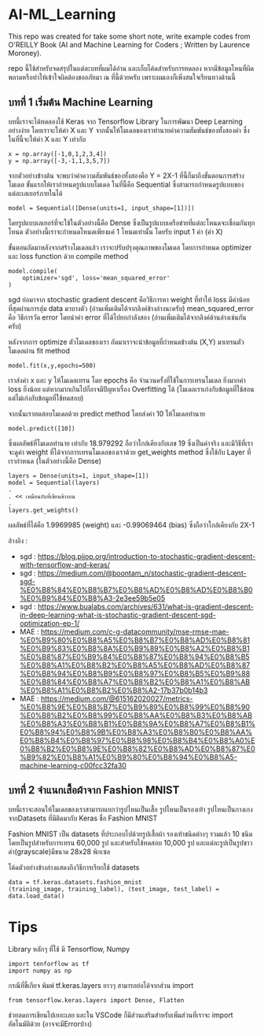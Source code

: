 # AI-ML_Learning
This repo was created for take some short note, write example codes from O'REILLY Book (AI and Machine Learning for Coders ; Written by Laurence Moroney).

repo นี้ใช้สำหรับจดสรุปในแต่ละบทที่ผมได้อ่าน และเก็บโค้ดสำหรับการทดลอง
หากมีข้อมูลไหนที่ผิดพลาดหรือทำให้เข้าใจผิดต้องขออภัยมา ณ ที่นี้ด้วยครับ เพราะผมเองก็เพิ่งสนใจเรียนทางด้านนี้

## บทที่ 1 เริ่มต้น Machine Learning

บทนี้เราจะได้ทดลองใช้ Keras จาก Tensorflow Library ในการพัฒนา Deep Learning อย่างง่าย
โดยเราจะให้ค่า X และ Y จากนั้นให้โมเดลของเราทำนายค่าความสัมพันธ์ของทั้งสองค่า
ซึ่งในที่นี้จะให้ค่า X และ Y เท่ากับ
```
x = np.array([-1,0,1,2,3,4])
y = np.array([-3,-1,1,3,5,7])
```
จากตัวอย่างข้างต้น จะพบว่าค่าความสัมพันธ์ของทั้งสองคือ Y = 2X-1 ที่นี้ก็มาถึงขั้นตอนการสร้างโมเดล
ขั้นแรกให้เรากำหนดรูปแบบโมเดล ในที่นี้คือ Sequential ซึ่งสามารถกำหนดรูปแบบของแต่ละเลเยอร์ภายในได้
```
model = Sequential([Dense(units=1, input_shape=[1])])
```
โดยรูปแบบเลเยอร์ที่จะใช้ในตัวอย่างนี้คือ Dense ซึ่งเป็นรูปแบบเครือข่ายที่แต่ละโหนดจะเชื่อมกันทุกโหนด ตัวอย่างนี้เราจะกำหนดโหนดเพียงแค่ 1 โหนดเท่านั้น โดยรับ input 1 ค่า (ค่า X)
    
ขั้นตอนถัดมาหลังจากสร้างโมเดลแล้ว เราจะปรับปรุงคุณภาพของโมเดล โดยการกำหนด optimizer และ loss function ด้วย compile method
```
model.compile(
    optimizer='sgd', loss='mean_squared_error'
)
```
sgd ย่อมาจาก stochastic gradient descent คือวิธีการหา weight ที่ทำให้ loss มีค่าน้อยที่สุดผ่านการสุ่ม data มาบางตัว (อ่านเพิ่มเติมได้จากลิงค์ข้างล่างนะครับ)
mean_squared_error คือ วิธีการวัด error โดยนำค่า error ที่ได้ไปยกกำลังสอง (อ่านเพิ่มเติมได้จากลิงค์ด้านล่างเช่นกันครับ)

หลังจากการ optimize ตัวโมเดลของเรา ถัดมาเราจะนำข้อมูลที่กำหนดข้างต้น (X,Y) มาเทรนตัวโมเดลผ่าน fit method
```
model.fit(x,y,epochs=500)
```
เราส่งค่า x และ y ให้โมเดลเทรน โดย epochs คือ จำนวนครั้งที่ใช้ในการเทรนโมเดล ยิ่งมากค่า loss ยิ่งน้อย แต่หากมากเกินไปก็อาจมีปัญหาเรื่อง Overfitting ได้ (โมเดลเราเก่งกับข้อมูลที่ใช้สอน แต่ไม่เก่งกับข้อมูลที่ใช้ทดสอบ)

จากนั้นเราทดสอบโมเดลด้วย predict method โดยส่งค่า 10 ให้โมเดลทำนาย
```
model.predict([10])
```
ซึ่งผลลัพธ์ที่โมเดลทำนาย เท่ากับ 18.979292 ถือว่าใกล้เคียงกับเลข 19 ซึ่งเป็นค่าจริง
และมีวิธีที่เราจะดูค่า weight ที่ได้จากการเทรนโมเดลของเราด้วย get_weights method ซึ่งใช้กับ Layer ที่เรากำหนด (ในตัวอย่างนี้คือ Dense)
```
layers = Dense(units=1, input_shape=[1])
model = Sequential(layers)
.
. << เหมือนกับที่เขียนข้างบน
.
layers.get_weights()
```
ผลลัพธ์ที่ได้คือ 1.9969985 (weight) และ -0.99069464 (bias) ซึ่งถือว่าใกล้เคียงกับ 2X-1

อ้างอิง :
- sgd : https://blog.pjjop.org/introduction-to-stochastic-gradient-descent-with-tensorflow-and-keras/
- sgd : https://medium.com/@boontam_n/stochastic-gradient-descent-sgd-%E0%B8%84%E0%B8%B7%E0%B8%AD%E0%B8%AD%E0%B8%B0%E0%B9%84%E0%B8%A3-2e3ee59b5e05
- sgd : https://www.bualabs.com/archives/631/what-is-gradient-descent-in-deep-learning-what-is-stochastic-gradient-descent-sgd-optimization-ep-1/
- MAE : https://medium.com/c-g-datacommunity/mse-rmse-mae-%E0%B9%80%E0%B8%A5%E0%B8%B7%E0%B8%AD%E0%B8%81%E0%B9%83%E0%B8%8A%E0%B9%89%E0%B8%A2%E0%B8%B1%E0%B8%87%E0%B9%84%E0%B8%87%E0%B8%94%E0%B8%B5%E0%B8%A1%E0%B8%B2%E0%B8%A5%E0%B8%AD%E0%B8%87%E0%B8%94%E0%B8%B9%E0%B8%97%E0%B8%B5%E0%B9%88%E0%B8%84%E0%B8%A7%E0%B8%B2%E0%B8%A1%E0%B8%AB%E0%B8%A1%E0%B8%B2%E0%B8%A2-17b37b0b14b3
- MAE : https://medium.com/@615162020027/metrics-%E0%B8%9E%E0%B8%B7%E0%B9%89%E0%B8%99%E0%B8%90%E0%B8%B2%E0%B8%99%E0%B8%AA%E0%B8%B3%E0%B8%AB%E0%B8%A3%E0%B8%B1%E0%B8%9A%E0%B8%A7%E0%B8%B1%E0%B8%94%E0%B8%9B%E0%B8%A3%E0%B8%B0%E0%B8%AA%E0%B8%B4%E0%B8%97%E0%B8%98%E0%B8%B4%E0%B8%A0%E0%B8%B2%E0%B8%9E%E0%B8%82%E0%B8%AD%E0%B8%87%E0%B9%82%E0%B8%A1%E0%B9%80%E0%B8%94%E0%B8%A5-machine-learning-c00fcc32fa30

## บทที่ 2 จำแนกเสื้อผ้าจาก Fashion MNIST

บทนี้เราจะสอนให้โมเดลของเราสามารถแยกว่ารูปไหนเป็นเสื้อ รูปไหนเป็นรองเท้า รูปไหนเป็นกางเกงจากDatasets ที่มีติดมากับ Keras ชื่อ Fashion MNIST

Fashion MNIST เป็น datasets ที่ประกอบไปด้วยรูปเสื้อผ้า รองเท้าชนิดต่างๆ รวมแล้ว 10 ชนิด โดยเป็นรูปสำหรับการเทรน 60,000 รูป และสำหรับใช้ทดสอบ 10,000 รูป
และแต่ละรูปเป็นรูปขาวดำ(grayscale)มีขนาด 28x28 พิกเซล

โค้ดตัวอย่างข้างล่างแสดงถึงวิธีการเรียกใช้ datasets
```
data = tf.keras.datasets.fashion_mnist
(training_image, training_label), (test_image, test_label) = data.load_data()
```

# Tips


Library หลักๆ ที่ใช้ มี Tensorflow, Numpy
```
import tenforflow as tf
import numpy as np
```

กรณีที่ขี้เกียจ พิมพ์ tf.keras.layers ยาวๆ สามารถย่อได้จากส่วน import
```
from tensorflow.keras.layers import Dense, Flatten
```
ช่วยลดการเขียนไปเยอะเลย และใน VSCode ก็มีส่วนเสริมสำหรับเพิ่มส่วนที่เราจะ import อัตโนมัติด้วย (อาจจะมีErrorบ้าง)
